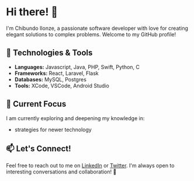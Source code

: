 # Hi there! 👋

I'm Chibundo Ilonze, a passionate software developer with love for creating elegant solutions to complex problems. Welcome to my GitHub profile!

## 🔧 Technologies & Tools

- **Languages:** Javascript, Java, PHP, Swift, Python, C
- **Frameworks:** React, Laravel, Flask
- **Databases:** MySQL, Postgres
- **Tools:** XCode, VSCode, Android Studio

## 🌱 Current Focus

I am currently exploring and deepening my knowledge in:
- strategies for newer technology

## 📫 Let's Connect!

Feel free to reach out to me on [LinkedIn](https://www.linkedin.com/in/chibundo-ilonze/) or [Twitter](https://twitter.com/@chibundo_vin). I'm always open to interesting conversations and collaboration! 🚀
